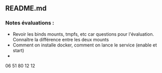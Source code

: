 ## README.md

### Notes évaluations :

- Revoir les binds mounts, tmpfs, etc car questions pour l'évaluation. Connaître la différence entre les deux mounts
- Comment on installe docker, comment on lance le service (enable et start)
- 

06 51 80 12 12


